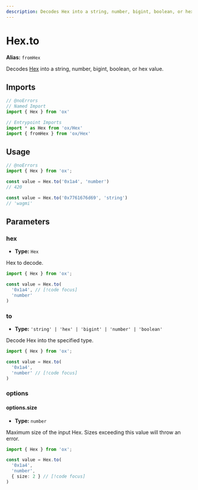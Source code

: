 ```yaml
---
description: Decodes Hex into a string, number, bigint, boolean, or hex value.
---
```


# Hex.to 

**Alias:** `fromHex`

Decodes [Hex](/api/hex) into a string, number, bigint, boolean, or hex value.

## Imports

```ts twoslash
// @noErrors
// Named Import 
import { Hex } from 'ox'

// Entrypoint Imports
import * as Hex from 'ox/Hex'
import { fromHex } from 'ox/Hex'
```

## Usage

```ts twoslash
// @noErrors
import { Hex } from 'ox';

const value = Hex.to('0x1a4', 'number')
// 420

const value = Hex.to('0x7761676d69', 'string')
// 'wagmi'
```

## Parameters

### hex

- **Type:** `Hex`

Hex to decode.

```ts twoslash
import { Hex } from 'ox';

const value = Hex.to(
  '0x1a4', // [!code focus]
  'number'
)
```

### to

- **Type:** `'string' | 'hex' | 'bigint' | 'number' | 'boolean'`

Decode Hex into the specified type.

```ts twoslash
import { Hex } from 'ox';

const value = Hex.to(
  '0x1a4', 
  'number' // [!code focus]
)
```

### options

#### options.size

- **Type:** `number`

Maximum size of the input Hex. Sizes exceeding this value will throw an error.

```ts twoslash
import { Hex } from 'ox';

const value = Hex.to(
  '0x1a4', 
  'number',
  { size: 2 } // [!code focus]
)
```
